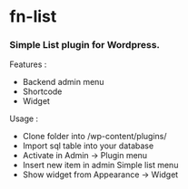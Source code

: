 # fn-list
### Simple List plugin for Wordpress.

Features : 
  - Backend admin menu
  - Shortcode
  - Widget

Usage : 
  - Clone folder into <root>/wp-content/plugins/
  - Import sql table into your database
  - Activate in Admin -> Plugin menu
  - Insert new item in admin Simple list menu
  - Show widget from Appearance -> Widget
  
